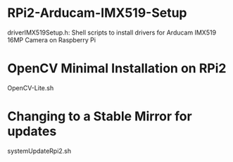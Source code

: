# RPi2-Arducam-IMX519-Setup
driverIMX519Setup.h: Shell scripts to install drivers for Arducam IMX519 16MP Camera on Raspberry Pi

# OpenCV Minimal Installation on RPi2
OpenCV-Lite.sh

# Changing to a Stable Mirror for updates
systemUpdateRpi2.sh